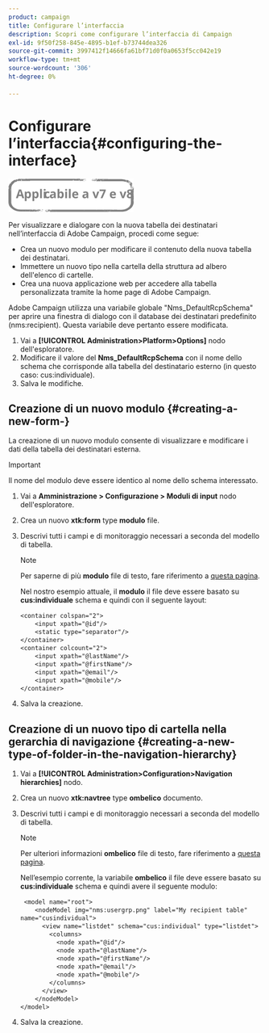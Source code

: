 ```yaml
---
product: campaign
title: Configurare l’interfaccia
description: Scopri come configurare l’interfaccia di Campaign
exl-id: 9f50f258-845e-4895-b1ef-b73744dea326
source-git-commit: 3997412f14666fa61bf71d0f0a0653f5cc042e19
workflow-type: tm+mt
source-wordcount: '306'
ht-degree: 0%

---
```


# Configurare l’interfaccia{#configuring-the-interface}

![](../../assets/common.svg)

Per visualizzare e dialogare con la nuova tabella dei destinatari nell’interfaccia di Adobe Campaign, procedi come segue:

* Crea un nuovo modulo per modificare il contenuto della nuova tabella dei destinatari.
* Immettere un nuovo tipo nella cartella della struttura ad albero dell&#39;elenco di cartelle.
* Crea una nuova applicazione web per accedere alla tabella personalizzata tramite la home page di Adobe Campaign.

Adobe Campaign utilizza una variabile globale &quot;Nms_DefaultRcpSchema&quot; per aprire una finestra di dialogo con il database dei destinatari predefinito (nms:recipient). Questa variabile deve pertanto essere modificata.

1. Vai a **[!UICONTROL Administration>Platform>Options]** nodo dell&#39;esploratore.
1. Modificare il valore del **Nms_DefaultRcpSchema** con il nome dello schema che corrisponde alla tabella del destinatario esterno (in questo caso: cus:individuale).
1. Salva le modifiche.

## Creazione di un nuovo modulo {#creating-a-new-form-}

La creazione di un nuovo modulo consente di visualizzare e modificare i dati della tabella dei destinatari esterna.

>[!IMPORTANT]
>
>Il nome del modulo deve essere identico al nome dello schema interessato.

1. Vai a **Amministrazione > Configurazione > Moduli di input** nodo dell&#39;esploratore.
1. Crea un nuovo **xtk:form** type **modulo** file.
1. Descrivi tutti i campi e di monitoraggio necessari a seconda del modello di tabella.

   >[!NOTE]
   >
   >Per saperne di più **modulo** file di testo, fare riferimento a [questa pagina](../../configuration/using/identifying-a-form.md).

   Nel nostro esempio attuale, il **modulo** il file deve essere basato su **cus:individuale** schema e quindi con il seguente layout:

   ```
   <container colspan="2">
       <input xpath="@id"/>
       <static type="separator"/>
   </container>
   <container colcount="2">
       <input xpath="@lastName"/>
       <input xpath="@firstName"/>
       <input xpath="@email"/>
       <input xpath="@mobile"/>
   </container> 
   ```

1. Salva la creazione.

## Creazione di un nuovo tipo di cartella nella gerarchia di navigazione {#creating-a-new-type-of-folder-in-the-navigation-hierarchy}

1. Vai a **[!UICONTROL Administration>Configuration>Navigation hierarchies]** nodo.
1. Crea un nuovo **xtk:navtree** type **ombelico** documento.
1. Descrivi tutti i campi e di monitoraggio necessari a seconda del modello di tabella.

   >[!NOTE]
   >
   >Per ulteriori informazioni **ombelico** file di testo, fare riferimento a [questa pagina](../../platform/using/adobe-campaign-explorer.md#about-navigation-hierarchy).

   Nell’esempio corrente, la variabile **ombelico** il file deve essere basato su **cus:individuale** schema e quindi avere il seguente modulo:

   ```
    <model name="root">
       <nodeModel img="nms:usergrp.png" label="My recipient table" name="cusindividual">
         <view name="listdet" schema="cus:individual" type="listdet">
           <columns>
             <node xpath="@id"/>
             <node xpath="@lastName"/>
             <node xpath="@firstName"/>
             <node xpath="@email"/>
             <node xpath="@mobile"/>
           </columns>
         </view>
       </nodeModel>
   </model>
   ```

1. Salva la creazione.
